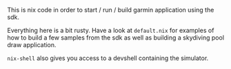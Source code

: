 This is nix code in order to start / run / build garmin application using the sdk.

Everything here is a bit rusty. Have a look at `default.nix` for examples of how to build a few samples from the sdk as well as building a skydiving pool draw application.

`nix-shell` also gives you access to a devshell containing the simulator.
